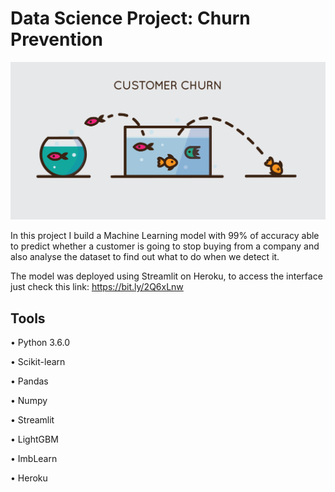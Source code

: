 # **Data Science Project: Churn Prevention**

![image](image.jpeg)

In this project I build a Machine Learning model with 99% of accuracy able to predict whether a customer is going to stop buying from a company and also analyse the dataset to find out what to do when we detect it.

The model was deployed using Streamlit on Heroku, to access the interface just check this link: https://bit.ly/2Q6xLnw

## Tools

• Python 3.6.0

• Scikit-learn

• Pandas

• Numpy

• Streamlit

• LightGBM

• ImbLearn

• Heroku
